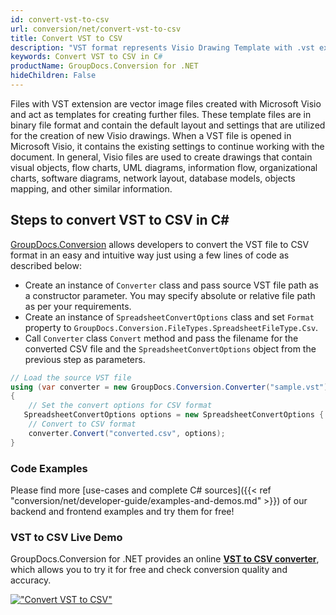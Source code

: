 ```yaml
---
id: convert-vst-to-csv
url: conversion/net/convert-vst-to-csv
title: Convert VST to CSV
description: "VST format represents Visio Drawing Template with .vst extension. Learn how to convert VST to CSV file programmatically in C# language using GroupDocs.Conversion for .NET library."
keywords: Convert VST to CSV in C#
productName: GroupDocs.Conversion for .NET
hideChildren: False
---
```


Files with VST extension are vector image files created with Microsoft Visio and act as templates for creating further files. These template files are in binary file format and contain the default layout and settings that are utilized for the creation of new Visio drawings. When a VST file is opened in Microsoft Visio, it contains the existing settings to continue working with the document. In general, Visio files are used to create drawings that contain visual objects, flow charts, UML diagrams, information flow, organizational charts, software diagrams, network layout, database models, objects mapping, and other similar information.

## Steps to convert VST to CSV in C#

[GroupDocs.Conversion](https://products.groupdocs.com/conversion/net) allows developers to convert the VST file to CSV format in an easy and intuitive way just using a few lines of code as described below:

* Create an instance of `Converter` class and pass source VST file path as a constructor parameter. You may specify absolute or relative file path as per your requirements. 
* Create an instance of `SpreadsheetConvertOptions` class and set `Format` property to `GroupDocs.Conversion.FileTypes.SpreadsheetFileType.Csv`.
* Call `Converter` class `Convert` method and pass the filename for the converted CSV file and the `SpreadsheetConvertOptions` object from the previous step as parameters.

```csharp
// Load the source VST file
using (var converter = new GroupDocs.Conversion.Converter("sample.vst"))
{
    // Set the convert options for CSV format
   SpreadsheetConvertOptions options = new SpreadsheetConvertOptions { Format = GroupDocs.Conversion.FileTypes.SpreadsheetFileType.Csv };
    // Convert to CSV format
    converter.Convert("converted.csv", options);
}
```

### Code Examples

Please find more [use-cases and complete C# sources]({{< ref "conversion/net/developer-guide/examples-and-demos.md" >}}) of our backend and frontend examples and try them for free!

### VST to CSV Live Demo

GroupDocs.Conversion for .NET provides an online [**VST to CSV converter**](https://products.groupdocs.app/conversion/vst-to-csv), which allows you to try it for free and check conversion quality and accuracy.

[!["Convert VST to CSV"](conversion/net/images/convert-to-csv/convert-vst-to-csv.png)](https://products.groupdocs.app/conversion/vst-to-csv)